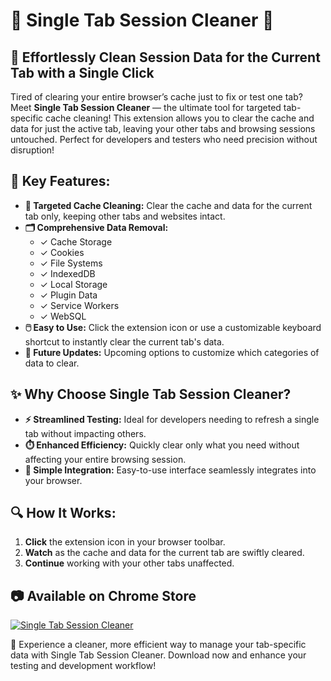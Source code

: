 # 🌟 Single Tab Session Cleaner 🌟

## 🚀 Effortlessly Clean Session Data for the Current Tab with a Single Click

Tired of clearing your entire browser’s cache just to fix or test one tab? Meet **Single Tab Session Cleaner** — the ultimate tool for targeted tab-specific cache cleaning! This extension allows you to clear the cache and data for just the active tab, leaving your other tabs and browsing sessions untouched. Perfect for developers and testers who need precision without disruption!

## 🔧 Key Features:

- **🎯 Targeted Cache Cleaning:** Clear the cache and data for the current tab only, keeping other tabs and websites intact.
- **🗂️ Comprehensive Data Removal:**
  - ✓ Cache Storage
  - ✓ Cookies
  - ✓ File Systems
  - ✓ IndexedDB
  - ✓ Local Storage
  - ✓ Plugin Data
  - ✓ Service Workers
  - ✓ WebSQL
- **🖱️ Easy to Use:** Click the extension icon or use a customizable keyboard shortcut to instantly clear the current tab's data.
- **🔮 Future Updates:** Upcoming options to customize which categories of data to clear.

## ✨ Why Choose Single Tab Session Cleaner?

- **⚡ Streamlined Testing:** Ideal for developers needing to refresh a single tab without impacting others.
- **⏱️ Enhanced Efficiency:** Quickly clear only what you need without affecting your entire browsing session.
- **🔄 Simple Integration:** Easy-to-use interface seamlessly integrates into your browser.

## 🔍 How It Works:

1. **Click** the extension icon in your browser toolbar.
2. **Watch** as the cache and data for the current tab are swiftly cleared.
3. **Continue** working with your other tabs unaffected.

## 📷 Available on Chrome Store

[![Single Tab Session Cleaner](https://i.imgur.com/ZpibLGu.png)](https://chromewebstore.google.com/detail/dfinhejohkdecfccjgejkmaapcgpcamo)

💬 Experience a cleaner, more efficient way to manage your tab-specific data with Single Tab Session Cleaner. Download now and enhance your testing and development workflow!
